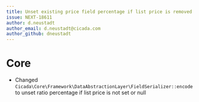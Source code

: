 ```yaml
---
title: Unset existing price field percentage if list price is removed
issue: NEXT-18611
author: d.neustadt
author_email: d.neustadt@cicada.com 
author_github: dneustadt
---
```

# Core
* Changed `Cicada\Core\Framework\DataAbstractionLayer\FieldSerializer::encode` to unset ratio percentage if list price is not set or null
